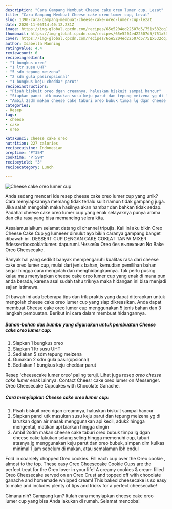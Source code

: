 ```yaml
---
description: "Cara Gampang Membuat Cheese cake oreo lumer cup, Lezat"
title: "Cara Gampang Membuat Cheese cake oreo lumer cup, Lezat"
slug: 1390-cara-gampang-membuat-cheese-cake-oreo-lumer-cup-lezat
date: 2020-11-05T14:40:12.281Z
image: https://img-global.cpcdn.com/recipes/65e5204ed22507d5/751x532cq70/cheese-cake-oreo-lumer-cup-foto-resep-utama.jpg
thumbnail: https://img-global.cpcdn.com/recipes/65e5204ed22507d5/751x532cq70/cheese-cake-oreo-lumer-cup-foto-resep-utama.jpg
cover: https://img-global.cpcdn.com/recipes/65e5204ed22507d5/751x532cq70/cheese-cake-oreo-lumer-cup-foto-resep-utama.jpg
author: Isabella Manning
ratingvalue: 4.4
reviewcount: 6
recipeingredient:
- "1 bungkus oreo"
- "1 ltr susu UHT"
- "5 sdm tepung meizena"
- "2 sdm gula pasiropsional"
- "1 bungkus keju cheddar parut"
recipeinstructions:
- "Pisah biskuit oreo dgan creamnya, haluskan biskuit sampai hancur"
- "Siapkan panci utk masukan susu keju parut dan tepung meizena yg di larutkan dgan air masak menggunakan api kecil, aduk2 hingga mengental, matikan api biarkan hingga dingin"
- "Ambil 2sdm makan cheese cake taburi oreo bubuk timpa lg dgan cheese cake lakukan selang seling hingga memenuhi cup, taburi atasnya jg menggunakan keju parut dan oreo bubuk, simpan dlm kulkas minimal 1 jam sebelum di makan, atau semalaman lbh endul"
categories:
- Resep
tags:
- cheese
- cake
- oreo

katakunci: cheese cake oreo 
nutrition: 227 calories
recipecuisine: Indonesian
preptime: "PT35M"
cooktime: "PT59M"
recipeyield: "3"
recipecategory: Lunch

---
```



![Cheese cake oreo lumer cup](https://img-global.cpcdn.com/recipes/65e5204ed22507d5/751x532cq70/cheese-cake-oreo-lumer-cup-foto-resep-utama.jpg)

Anda sedang mencari ide resep cheese cake oreo lumer cup yang unik? Cara menyiapkannya memang tidak terlalu sulit namun tidak gampang juga. Jika salah mengolah maka hasilnya akan hambar dan bahkan tidak sedap. Padahal cheese cake oreo lumer cup yang enak selayaknya punya aroma dan cita rasa yang bisa memancing selera kita.

Assalamualaikum selamat datang di channel tripujis. Kali ini aku bikin Oreo Cheese Cake Cup yg lumeeer dimulut ayo bikin caranya gampang banget dibawah ini. DESSERT CUP DENGAN CAKE COKLAT TANPA MIXER #dessertboxcoklatlumer. dapurumi. Чизкейк Oreo без выпекания No Bake Oreo Cheesecake.

Banyak hal yang sedikit banyak mempengaruhi kualitas rasa dari cheese cake oreo lumer cup, mulai dari jenis bahan, kemudian pemilihan bahan segar hingga cara mengolah dan menghidangkannya. Tak perlu pusing kalau mau menyiapkan cheese cake oreo lumer cup yang enak di mana pun anda berada, karena asal sudah tahu triknya maka hidangan ini bisa menjadi sajian istimewa.


Di bawah ini ada beberapa tips dan trik praktis yang dapat diterapkan untuk mengolah cheese cake oreo lumer cup yang siap dikreasikan. Anda dapat membuat Cheese cake oreo lumer cup menggunakan 5 jenis bahan dan 3 langkah pembuatan. Berikut ini cara dalam membuat hidangannya.

<!--inarticleads1-->

##### Bahan-bahan dan bumbu yang digunakan untuk pembuatan Cheese cake oreo lumer cup:

1. Siapkan 1 bungkus oreo
1. Siapkan 1 ltr susu UHT
1. Sediakan 5 sdm tepung meizena
1. Gunakan 2 sdm gula pasir(opsional)
1. Sediakan 1 bungkus keju cheddar parut


Resep &#39;cheesecake lumer oreo&#39; paling teruji. Lihat juga resep *oreo chesse cake lumer* enak lainnya. Contact Cheesr cake oreo lumer on Messenger. Oreo Cheesecake Cupcakes with Chocolate Ganache. 

<!--inarticleads2-->

##### Cara menyiapkan Cheese cake oreo lumer cup:

1. Pisah biskuit oreo dgan creamnya, haluskan biskuit sampai hancur
1. Siapkan panci utk masukan susu keju parut dan tepung meizena yg di larutkan dgan air masak menggunakan api kecil, aduk2 hingga mengental, matikan api biarkan hingga dingin
1. Ambil 2sdm makan cheese cake taburi oreo bubuk timpa lg dgan cheese cake lakukan selang seling hingga memenuhi cup, taburi atasnya jg menggunakan keju parut dan oreo bubuk, simpan dlm kulkas minimal 1 jam sebelum di makan, atau semalaman lbh endul


Fold in coarsely chopped Oreo cookies. Fill each cup over the Oreo cookie , almost to the top. These easy Oreo Cheesecake Cookie Cups are the perfect treat for the Oreo lover in your life! A creamy cookies &amp; cream filled Oreo Cheesecake served on an Oreo Crust and topped off with chocolate ganache and homemade whipped cream! This baked cheesecake is so easy to make and includes plenty of tips and tricks for a perfect cheesecake! 

Gimana nih? Gampang kan? Itulah cara menyiapkan cheese cake oreo lumer cup yang bisa Anda lakukan di rumah. Selamat mencoba!
